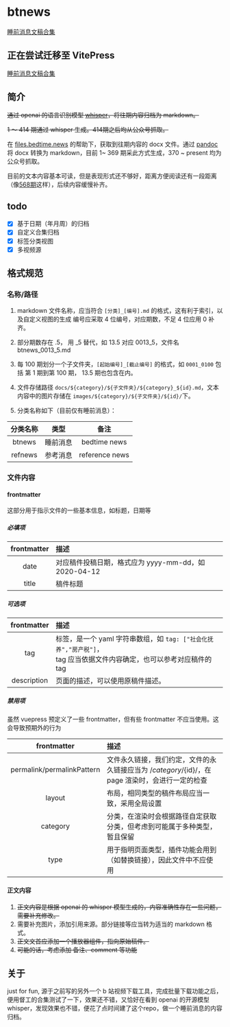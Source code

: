 

# btnews
[睡前消息文稿合集](https://btnews.ktlab.io/)


## 正在尝试迁移至 VitePress
[睡前消息文稿合集](https://vp-btnews.ktlab.io/)

## 简介
~~通过 openai 的语言识别模型 [whisper](https://github.com/openai/whisper)，将往期内容归档为 markdown。~~

~~1 ～ 414 期通过 whisper 生成。414期之后均从公众号抓取。~~

在 [files.bedtime.news](https://files.bedtime.news) 的帮助下，获取到往期内容的 docx 文件。通过 [pandoc](https://pandoc.org/) 将 docx 转换为 markdown，目前 1~ 369 期采此方式生成，370 ~ present 均为公众号抓取。

目前的文本内容基本可读，但是表现形式还不够好，距离方便阅读还有一段距离（像[568期](https://btnews.ktlab.io/btnews/2023/03/26/)这样），后续内容缓慢补齐。

## todo
- [x] 基于日期（年月周）的归档
- [x] 自定义合集归档
- [x] 标签分类视图
- [x] 多视频源

## 格式规范
### 名称/路径
1. markdown 文件名称，应当符合 `[分类]_[编号].md` 的格式，这有利于索引，以及自定义视图的生成
    编号应采取 4 位编号，对应期数，不足 4 位应用 0 补齐。
2. 部分期数存在 .5， 用 _5 替代，如 13.5 对应 0013_5，文件名 btnews_0013_5.md

3. 每 100 期划分一个子文件夹，`[起始编号]_[截止编号]` 的格式，如 `0001_0100` 包括 第 1 期到第 100 期， 13.5 期也包含在内。

4. 文件存储路径 `docs/${category}/${子文件夹}/${category}_${id}.md`，文本内容中的图片存储在 `images/${category}/${子文件夹}/${id}/`下。
5. 分类名称如下（目前仅有睡前消息）：

|   分类名称    |  类型   |       备注       |
   |:---------:|:-----:|:--------------:|
|  btnews   | 睡前消息  |  bedtime news  |
|  refnews  | 参考消息  | reference news |

### 文件内容

#### frontmatter
这部分用于指示文件的一些基本信息，如标题，日期等

##### 必填项

| frontmatter | 描述                                    |
|:-----------:|:--------------------------------------|
|    date     | 对应稿件投稿日期，格式应为 yyyy-mm-dd，如 2020-04-12 |
|    title    | 稿件标题                                  |

##### 可选项

| frontmatter | 描述                                                                            |
|:-----------:|:------------------------------------------------------------------------------|
|     tag     | 标签，是一个 yaml 字符串数组，如 `tag: ["社会化抚养","房产税"]`，<br/>tag 应当依据文件内容确定，也可以参考对应稿件的 tag |
| description | 页面的描述，可以使用原稿件描述。                                                              |

##### 禁用项
虽然 vuepress 预定义了一些 frontmatter，但有些 frontmatter 不应当使用。这会导致预期外的行为

|        frontmatter         | 描述                                                             |
|:--------------------------:|:---------------------------------------------------------------|
| permalink/permalinkPattern | 文件永久链接，我们约定，文件的永久链接应当为 /${category}/${id}/，在 page 渲染时，会进行一定的检查 |
|           layout           | 布局，相同类型的稿件布局应当一致，采用全局设置                                        |
|          category          | 分类，在渲染时会根据路径自定获取分类，但考虑到可能属于多种类型，暂且保留                           |
|            type            | 用于指明页面类型，插件功能会用到（如替换链接），因此文件中不应使用                              |

#### 正文内容

1. ~~正文内容是根据 openai 的 whisper 模型生成的，内容准确性存在一些问题，需要补充修改。~~
2. 需要补充图片，添加引用来源。部分链接等应当转为适当的 markdown 格式。 
3. ~~正文文首应添加一个播放器组件，指向原始稿件。~~
4. ~~可能的话，考虑添加 备注、comment 等功能~~



## 关于
just for fun, 源于之前写的另外一个 b 站视频下载工具，完成批量下载功能之后，便用督工的合集测试了一下，效果还不错，又恰好在看到 openai 的开源模型 whisper，发现效果也不错，便花了点时间建了这个repo，做一个睡前消息的内容归档。
